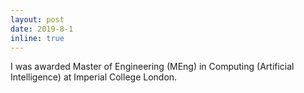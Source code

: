 ```yaml
---
layout: post
date: 2019-8-1
inline: true
---
```


I was awarded Master of Engineering (MEng) in Computing (Artificial Intelligence) at Imperial College London.
